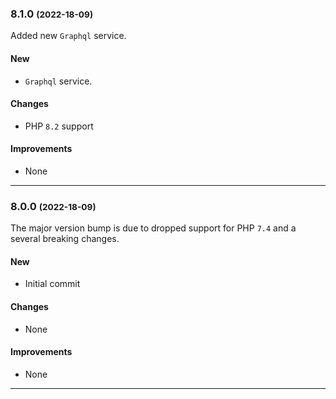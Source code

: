 ### 8.1.0 <small>(2022-18-09)</small>

Added new `Graphql` service.

#### New

* `Graphql` service.

#### Changes

* PHP `8.2` support

#### Improvements

* None

--------------------------------------------------------
### 8.0.0 <small>(2022-18-09)</small>

The major version bump is due to dropped support for PHP `7.4` and a several breaking changes.

#### New

* Initial commit

#### Changes

* None

#### Improvements

* None

--------------------------------------------------------
